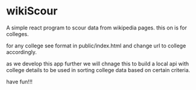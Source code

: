 # wikiScour
A simple react program to scour data from wikipedia pages. this on is for colleges.

for any college see format in public/index.html and change url to college accordingly.

as we develop this app further we will chnage this to build a local api with college details to be used in sorting college data based on certain criteria.

have fun!!!